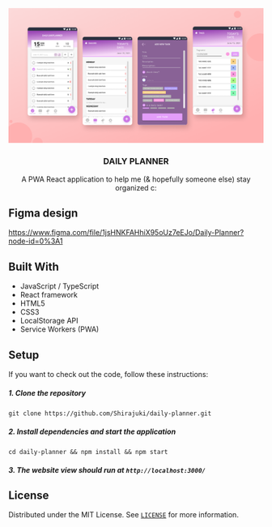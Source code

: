 <p align="center">
  <a href="https://storybook.js.org/">
    <img src="./header.png" alt="Storybook"/>
  </a>
</p>

<h3 align="center">DAILY PLANNER</h3>
<p align="center">A PWA React application to help me (& hopefully someone else) stay organized c:</p>

## Figma design

https://www.figma.com/file/1jsHNKFAHhiX95oUz7eEJo/Daily-Planner?node-id=0%3A1

## Built With

- JavaScript / TypeScript
- React framework
- HTML5
- CSS3
- LocalStorage API
- Service Workers (PWA)

## Setup

If you want to check out the code, follow these instructions:

##### 1. Clone the repository

```
git clone https://github.com/Shirajuki/daily-planner.git
```

##### 2. Install dependencies and start the application

```
cd daily-planner && npm install && npm start
```

##### 3. The website view should run at `http://localhost:3000/`

## License

Distributed under the MIT License. See [`LICENSE`](./LICENSE) for more information.
